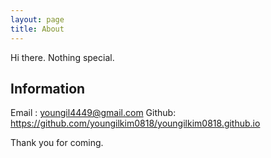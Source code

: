 ```yaml
---
layout: page
title: About
---
```


<p class="message">
  Hi there. Nothing special.
</p>

## Information

Email : youngil4449@gmail.com
Github: https://github.com/youngilkim0818/youngilkim0818.github.io

Thank you for coming.

